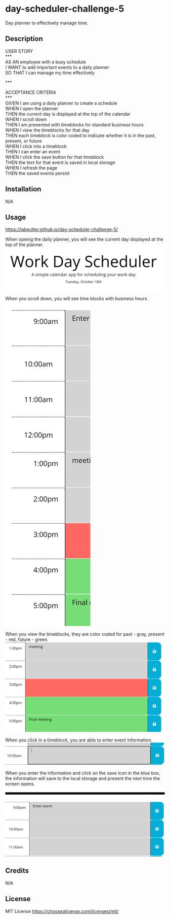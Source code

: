# day-scheduler-challenge-5
Day planner to effectively manage time.

## Description

USER STORY<br>
***<br>
AS AN employee with a busy schedule<br>
I WANT to add important events to a daily planner<br>
SO THAT I can manage my time effectively<br>

***<br>

ACCEPTANCE CRITERIA <br>
***<br>
GIVEN I am using a daily planner to create a schedule<br>
WHEN I open the planner<br>
THEN the current day is displayed at the top of the calendar<br>
WHEN I scroll down<br>
THEN I am presented with timeblocks for standard business hours<br>
WHEN I view the timeblocks for that day<br>
THEN each timeblock is color coded to indicate whether it is in the past, present, or future<br>
WHEN I click into a timeblock<br>
THEN I can enter an event<br>
WHEN I click the save button for that timeblock<br>
THEN the text for that event is saved in local storage<br>
WHEN I refresh the page<br>
THEN the saved events persist<br>

## Installation

N/A

## Usage 
https://labeutler.github.io/day-scheduler-challenge-5/

When opeing the daily planner, you will see the current day displayed at the top of the planner.
![alt text](/assets/images/Date.png)

When you scroll down, you will see time blocks with business hours.
![alt text](/assets/images/hours.png)

When you view the timeblocks, they are color coded for past - gray, present - red, future - green.
![alt text](/assets/images/color.png)

When you click in a timeblock, you are able to enter event information.
![alt text](/assets/images/text.png)

When you enter the information and click on the save icon in the blue box, the information will save to the local storage and present the next time the screen opens.
![alt text](/assets/images/time-save.png)

## Credits

N/A

## License

MIT License
https://choosealicense.com/licenses/mit/

